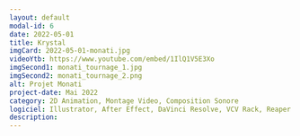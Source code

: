 ```yaml
---
layout: default
modal-id: 6
date: 2022-05-01
title: Krystal
imgCard: 2022-05-01-monati.jpg
videoYtb: https://www.youtube.com/embed/1IlQ1V5E3Xo
imgSecond1: monati_tournage_1.jpg
imgSecond2: monati_tournage_2.png
alt: Projet Monati
project-date: Mai 2022
category: 2D Animation, Montage Video, Composition Sonore
logiciel: Illustrator, After Effect, DaVinci Resolve, VCV Rack, Reaper
description:
---
```

